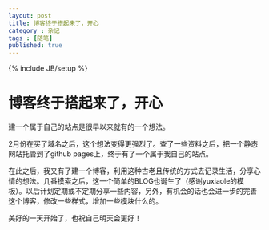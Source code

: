 ```yaml
---
layout: post
title: 博客终于搭起来了，开心
category : 杂记
tags : [随笔]
published: true
---
```

{% include JB/setup %}

# 博客终于搭起来了，开心

建一个属于自己的站点是很早以来就有的一个想法。

2月份在买了域名之后，这个想法变得更强烈了。查了一些资料之后，把一个静态网站托管到了github pages上，终于有了一个属于我自己的站点。

在此之后，我又有了建一个博客，利用这种古老且传统的方式去记录生活，分享心情的想法。几番摸索之后，这一个简单的BLOG也诞生了（感谢yuxiaole的模板）。以后计划定期或不定期分享一些内容，另外，有机会的话也会进一步的完善这个博客，修改一些样式，增加一些模块什么的。

美好的一天开始了，也祝自己明天会更好！

